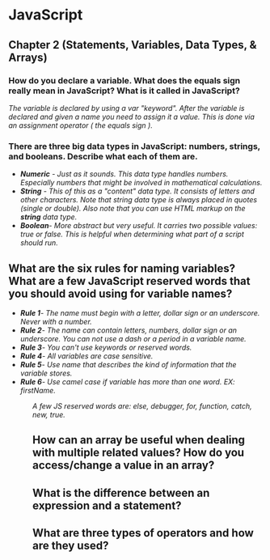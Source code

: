 <h1>JavaScript</h1>

<h2>Chapter 2 (Statements, Variables, Data Types, & Arrays)</h2>

<h3>How do you declare a variable. What does the equals sign really mean in JavaScript? What is it called in JavaScript?</h3>
<i>The variable is declared by using a var "keyword". After the variable is declared and given a name you need to assign it a value. This is done via an assignment operator ( the equals sign ).</i>  


<h3>There are three big data types in JavaScript: numbers, strings, and booleans. Describe what each of them are.</h3>

<i><ul>
    <li><b>Numeric</b> - Just as it sounds. This data type handles numbers. Especially numbers that might be involved in mathematical calculations.
    <li><b>String</b> - This of this as a "content" data type. It consists of letters and other characters. Note that string data type is always placed in quotes (single or double). Also note that you can use HTML markup on the <b>string</b> data type.
    <li><b>Boolean</b>- More abstract but very useful. It carries two possible values: true or false. This is helpful when determining what part of a script should run. </i>
    </ul>

<h2>What are the six rules for naming variables? What are a few JavaScript reserved words that you should avoid using for variable names?</h2>

<i><ul>
<li><b>Rule 1</b>- The name must begin with a letter, dollar sign or an underscore. Never with a number.
<li><b>Rule 2</b>- The name can contain letters, numbers, dollar sign or an underscore. You can not use a dash or a period in a variable name.
<li><b>Rule 3</b>- You can't use keywords or reserved words.
<li><b>Rule 4</b>- All variables are case sensitive.
<li><b>Rule 5</b>- Use name that describes the kind of information that the variable stores.
<li><b>Rule 6</b>- Use camel case if variable has more than one word. EX: firstName.
<ul>

A few JS reserved words are: else, debugger, for, function, catch, new, true.
</i> 

<h2>How can an array be useful when dealing with multiple related values? How do you access/change a value in an array?</h2>

<h2>What is the difference between an expression and a statement?</h2>

<h2>What are three types of operators and how are they used?</h3>

